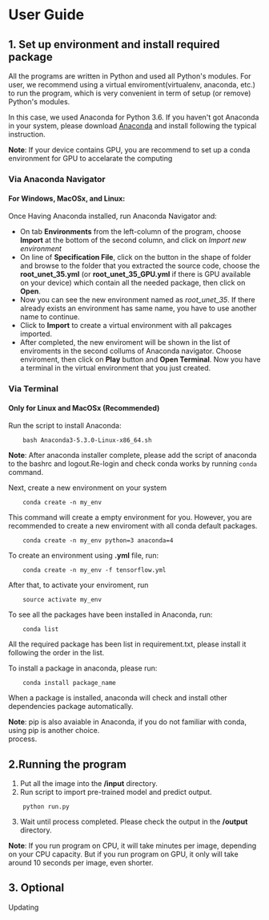 # User Guide

## 1. Set up environment and install required package

All the programs are written in Python and used all Python's modules. For user, we recommend using a virtual enviroment(virtualenv, anaconda, etc.) to run the program, which is very convenient in term of setup (or remove) Python's modules. 

In this case, we used Anaconda for Python 3.6. If you haven't got Anaconda in your system, please download [Anaconda](https://www.anaconda.com/download/) and install following the typical instruction. 

**Note**: If your device contains GPU, you are recommend to set up a conda environment for GPU to accelarate the computing 

### Via Anaconda Navigator

#### For Windows, MacOSx, and Linux:

Once Having Anaconda installed, run Anaconda Navigator and:
* On tab **Environments** from the left-column of the program, choose **Import** at the bottom of the second column, and click on *Import new environment*
* On line of **Specification File**, click on the button in the shape of folder and browse to the folder that you extracted the source code, choose the **root_unet_35.yml** (or **root_unet_35_GPU.yml** if there is GPU available on your device) which contain all the needed package, then click on **Open**.
* Now you can see the new environment named as *root_unet_35*. If there already exists an environment has same name, you have to use another name to continue.
* Click to **Import** to create a virtual environment with all pakcages imported.
* After completed, the new enviroment will be shown in the list of enviroments in the second collums of Anaconda navigator. Choose enviroment, then click on **Play** button and **Open Terminal**. Now you have a terminal in the virtual environment that you just created.

### Via Terminal 
####  Only for Linux and MacOSx (Recommended)

Run the script to install Anaconda:
```
    bash Anaconda3-5.3.0-Linux-x86_64.sh 
```
**Note**: After anaconda installer complete, please add the script of anaconda to the bashrc and logout.Re-login and check conda works by running `conda` command.

Next, create a new environment on your system
```
    conda create -n my_env
```
This command will create a empty environment for you. However, you are recommended to create a new enviroment with all conda default packages.
```
    conda create -n my_env python=3 anaconda=4
```
To create an environment using **.yml** file, run:
```
    conda create -n my_env -f tensorflow.yml
```

After that, to activate your enviroment, run
```
    source activate my_env
```
To see all the packages have been installed in Anaconda, run:
```
    conda list
```
All the required package has been list in requirement.txt, please install it following the order in the list.

To install a package in anaconda, please run:
```
    conda install package_name
```
When a package is installed, anaconda will check and install other dependencies package automatically.

**Note**: pip is also avaiable in Anaconda, if you do not familiar with conda, using pip is another choice.  
process.

## 2.Running the program
1. Put all the image into the **/input** directory.
2. Run script to import pre-trained model and predict output.
```
    python run.py
```
3. Wait until process completed. Please check the output in the **/output** directory.

**Note**: If you run program on CPU, it will take minutes per image, depending on your CPU capacity. But if you run program on GPU, it only will take around 10 seconds per image, even shorter. 

## 3. Optional

Updating
